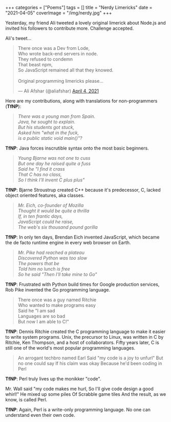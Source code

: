 +++
categories = ["Poems"]
tags = []
title = "Nerdy Limericks"
date = "2021-04-05"
coverImage = "/img/nerdy.jpg"
+++

Yesterday, my friend Ali tweeted a lovely original limerick about Node.js and invited his followers to contribute more. Challenge accepted. 

<!--more-->

Ali's tweet...
<blockquote class="twitter-tweet"><p lang="en" dir="ltr">There once was a Dev from Lode,<br>Who wrote back-end servers in node.<br>They refused to condemn<br>That beast npm,<br>So JavaScript remained all that they knowed.<br><br>Original programming limericks please...</p>&mdash; Ali Afshar (@aliafshar) <a href="https://twitter.com/aliafshar/status/1378635298779844610?ref_src=twsrc%5Etfw">April 4, 2021</a></blockquote> <script async src="https://platform.twitter.com/widgets.js" charset="utf-8"></script>

Here are my contributions, along with translations for non-programmers (**TfNP**):

> *There was a young man from Spain.  
> Java, he sought to explain.  
> But his students got stuck,  
> Asked him "what in the fuck,  
> is a  public static void main()"?*

**TfNP**: Java forces inscrutible syntax onto the most basic beginners. 

> *Young Bjarne was not one to cuss  
> But one day he raised quite a fuss  
> Said he "I find it crass  
> That C has no class,  
> So I think I'll invent C plus plus"*  

**TfNP**: Bjarne Stroustrup created C++ because it's predecessor, C, lacked object oriented features, aka classes.

> *Mr. Eich, co-founder of Mozilla  
> Thought it would be quite a thrilla  
> If, in ten frantic days,  
> JavaScript could he raise,  
> The web's six thousand pound gorilla*

**TfNP**: In only ten days, Brendan Eich invented JavaScript, which became the de facto runtime engine in every web browser on Earth.

> *Mr. Pike had reached a plateau  
> Discovered Python was too slow  
> The powers that be  
> Told him no lunch is free  
> So he said "Then I'll take mine to Go"*

**TfNP**: Frustrated with Python build times for Google production services, Rob Pike invented the Go programming language.

> There once was a guy named Ritchie  
> Who wanted to make programs easy  
> Said he "I am sad  
> Languages are so bad  
> But now I am able to C!"

**TfNP**: Dennis Ritchie created the C programming language to make it easier to write system programs. Unix, the precursor to Linux, was written in C by Ritchie, Ken Thompson, and a host of collaborators. Fifty years later, C is still one of the world's most popular programming languages.

> An arrogant techbro named Earl
> Said "my code is a joy to unfurl"
> But no one could say
> If his claim was okay 
> Because he'd been coding in Perl

**TfNP**: Perl truly lives up the monikker "code".

Mr. Wall said "my code makes me hurl,
So I'll give code design a good whirl!"
He mixed up some piles
Of Scrabble game tiles
And the result, as we know, is called Perl.

**TfNP**: Again, Perl is a write-only programming language. No one can understand even their own code.
